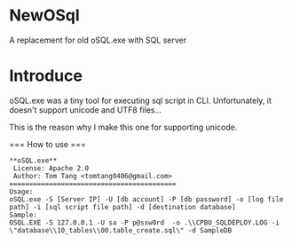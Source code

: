 # NewOSql
A replacement for old oSQL.exe with SQL server

# Introduce

oSQL.exe was a tiny tool for executing sql script in CLI. Unfortunately, it doesn't support unicode and UTF8 files...

This is the reason why I make this one for supporting unicode.

=== How to use ===
```
**oSQL.exe**
 License: Apache 2.0
 Author: Tom Tang <tomtang0406@gmail.com>
==========================================
Usage:
oSQL.exe -S [Server IP] -U [db account] -P [db password] -o [log file path] -i [sql script file path] -d [destination database]
Sample:
OSQL.EXE -S 127.0.0.1 -U sa -P p@ssw0rd  -o .\\CPBU_SQLDEPLOY.LOG -i \"database\\10_tables\\00.table_create.sql\" -d SampleDB
```
